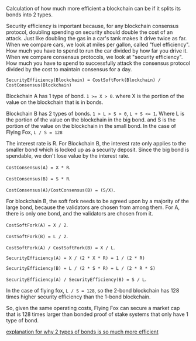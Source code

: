 Calculation of how much more efficient a blockchain can be if it splits its bonds into 2 types.

Security efficiency is important because, for any blockchain consensus protocol, doubling spending on security should double the cost of an attack. Just like doubling the gas in a car's tank makes it drive twice as far.
When we compare cars, we look at miles per gallon, called "fuel efficiency". How much you have to spend to run the car divided by how far you drive it.
When we compare consensus protocols, we look at "security efficiency". How much you have to spend to successfully attack the consensus protocol divided by the cost to maintain consensus for a day.

`SecurityEfficiency(Blockchain) = CostSoftFork(Blockchain) / CostConsensus(Blockchain)`

Blockchain A has 1 type of bond. `1 >= X > 0`.
where X is the portion of the value on the blockchain that is in bonds.

Blockchain B has 2 types of bonds. `1 > L > S > 0`, `L + S <= 1`.
Where L is the portion of the value on the blockchain in the big bond.
and S is the portion of the value on the blockchain in the small bond.
In the case of Flying Fox, `L / S = 128`

The interest rate is R. For Blockchain B, the interest rate only applies to the smaller bond which is locked up as a security deposit. Since the big bond is spendable, we don't lose value by the interest rate.

`CostConsensus(A) = X * R`.

`CostConsensus(B) = S * R`.

`CostConsensus(A)/CostConsensus(B) = (S/X)`.

For blockchain B, the soft fork needs to be agreed upon by a majority of the large bond, because the validators are chosen from among them. For A, there is only one bond, and the validators are chosen from it.

`CostSoftFork(A) = X / 2`.

`CostSoftFork(B) = L / 2`.

`CostSoftFork(A) / CostSoftFork(B) = X / L`.


`SecurityEfficiency(A) = X / (2 * X * R) = 1 / (2 * R)`

`SecurityEfficiency(B) = L / (2 * S * R) = L / (2 * R * S)`

`SecurityEfficiency(A) / SecurityEfficiency(B) = S / L`.


In the case of flying fox, `L / S = 128`, so the 2-bond blockchain has 128 times higher security efficiency than the 1-bond blockchain.

So, given the same operating costs, Flying Fox can secure a market cap that is 128 times larger than bonded proof of stake systems that only have 1 type of bond.

[explanation for why 2 types of bonds is so much more efficient](2_types_of_bonds.md)

